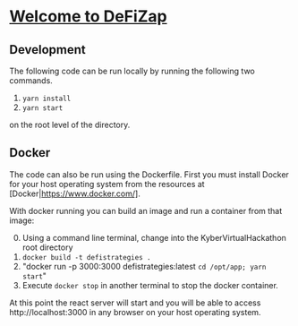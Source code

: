 # [Welcome to DeFiZap](https://defizap.com)

## Development
The following code can be run locally by running the following two commands.

1. `yarn install`
2. `yarn start`

on the root level of the directory.

## Docker 
The code can also be run using the Dockerfile.  First you must install Docker for your host operating system from the resources at [Docker|https://www.docker.com/].

With docker running you can build an image and run a container from that image:

0. Using a command line terminal, change into the KyberVirtualHackathon root directory
1. `docker build -t defistrategies .`
2. "docker run -p 3000:3000 defistrategies:latest `cd /opt/app; yarn start`"
3. Execute `docker stop` in another terminal to stop the docker container.

At this point the react server will start and you will be able to access http://localhost:3000 in any browser on your host operating system.